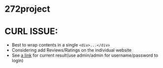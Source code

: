 # 272project

# CURL ISSUE:
* Best to wrap contents in a single `<div>...</div>`
* Considering add Reviews/Ratings on the individual website
* See [a link](fwulunch.com/marketplace.php) for current result(use admin/admin for username/password to login)
